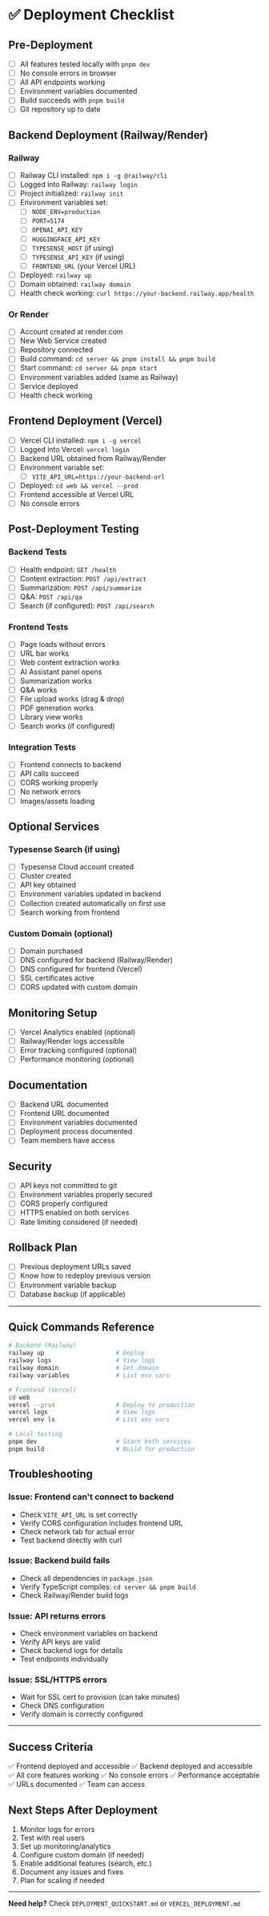 # ✅ Deployment Checklist

## Pre-Deployment

- [ ] All features tested locally with `pnpm dev`
- [ ] No console errors in browser
- [ ] All API endpoints working
- [ ] Environment variables documented
- [ ] Build succeeds with `pnpm build`
- [ ] Git repository up to date

## Backend Deployment (Railway/Render)

### Railway
- [ ] Railway CLI installed: `npm i -g @railway/cli`
- [ ] Logged into Railway: `railway login`
- [ ] Project initialized: `railway init`
- [ ] Environment variables set:
  - [ ] `NODE_ENV=production`
  - [ ] `PORT=5174`
  - [ ] `OPENAI_API_KEY`
  - [ ] `HUGGINGFACE_API_KEY`
  - [ ] `TYPESENSE_HOST` (if using)
  - [ ] `TYPESENSE_API_KEY` (if using)
  - [ ] `FRONTEND_URL` (your Vercel URL)
- [ ] Deployed: `railway up`
- [ ] Domain obtained: `railway domain`
- [ ] Health check working: `curl https://your-backend.railway.app/health`

### Or Render
- [ ] Account created at render.com
- [ ] New Web Service created
- [ ] Repository connected
- [ ] Build command: `cd server && pnpm install && pnpm build`
- [ ] Start command: `cd server && pnpm start`
- [ ] Environment variables added (same as Railway)
- [ ] Service deployed
- [ ] Health check working

## Frontend Deployment (Vercel)

- [ ] Vercel CLI installed: `npm i -g vercel`
- [ ] Logged into Vercel: `vercel login`
- [ ] Backend URL obtained from Railway/Render
- [ ] Environment variable set:
  - [ ] `VITE_API_URL=https://your-backend-url`
- [ ] Deployed: `cd web && vercel --prod`
- [ ] Frontend accessible at Vercel URL
- [ ] No console errors

## Post-Deployment Testing

### Backend Tests
- [ ] Health endpoint: `GET /health`
- [ ] Content extraction: `POST /api/extract`
- [ ] Summarization: `POST /api/summarize`
- [ ] Q&A: `POST /api/qa`
- [ ] Search (if configured): `POST /api/search`

### Frontend Tests
- [ ] Page loads without errors
- [ ] URL bar works
- [ ] Web content extraction works
- [ ] AI Assistant panel opens
- [ ] Summarization works
- [ ] Q&A works
- [ ] File upload works (drag & drop)
- [ ] PDF generation works
- [ ] Library view works
- [ ] Search works (if configured)

### Integration Tests
- [ ] Frontend connects to backend
- [ ] API calls succeed
- [ ] CORS working properly
- [ ] No network errors
- [ ] Images/assets loading

## Optional Services

### Typesense Search (if using)
- [ ] Typesense Cloud account created
- [ ] Cluster created
- [ ] API key obtained
- [ ] Environment variables updated in backend
- [ ] Collection created automatically on first use
- [ ] Search working from frontend

### Custom Domain (optional)
- [ ] Domain purchased
- [ ] DNS configured for backend (Railway/Render)
- [ ] DNS configured for frontend (Vercel)
- [ ] SSL certificates active
- [ ] CORS updated with custom domain

## Monitoring Setup

- [ ] Vercel Analytics enabled (optional)
- [ ] Railway/Render logs accessible
- [ ] Error tracking configured (optional)
- [ ] Performance monitoring (optional)

## Documentation

- [ ] Backend URL documented
- [ ] Frontend URL documented
- [ ] Environment variables documented
- [ ] Deployment process documented
- [ ] Team members have access

## Security

- [ ] API keys not committed to git
- [ ] Environment variables properly secured
- [ ] CORS properly configured
- [ ] HTTPS enabled on both services
- [ ] Rate limiting considered (if needed)

## Rollback Plan

- [ ] Previous deployment URLs saved
- [ ] Know how to redeploy previous version
- [ ] Environment variable backup
- [ ] Database backup (if applicable)

---

## Quick Commands Reference

```bash
# Backend (Railway)
railway up                    # Deploy
railway logs                  # View logs
railway domain                # Get domain
railway variables             # List env vars

# Frontend (Vercel)
cd web
vercel --prod                 # Deploy to production
vercel logs                   # View logs
vercel env ls                 # List env vars

# Local testing
pnpm dev                      # Start both services
pnpm build                    # Build for production
```

## Troubleshooting

### Issue: Frontend can't connect to backend
- Check `VITE_API_URL` is set correctly
- Verify CORS configuration includes frontend URL
- Check network tab for actual error
- Test backend directly with curl

### Issue: Backend build fails
- Check all dependencies in `package.json`
- Verify TypeScript compiles: `cd server && pnpm build`
- Check Railway/Render build logs

### Issue: API returns errors
- Check environment variables on backend
- Verify API keys are valid
- Check backend logs for details
- Test endpoints individually

### Issue: SSL/HTTPS errors
- Wait for SSL cert to provision (can take minutes)
- Check DNS configuration
- Verify domain is correctly configured

---

## Success Criteria

✅ Frontend deployed and accessible
✅ Backend deployed and accessible  
✅ All core features working
✅ No console errors
✅ Performance acceptable
✅ URLs documented
✅ Team can access

## Next Steps After Deployment

1. Monitor logs for errors
2. Test with real users
3. Set up monitoring/analytics
4. Configure custom domain (if needed)
5. Enable additional features (search, etc.)
6. Document any issues and fixes
7. Plan for scaling if needed

---

**Need help?** Check `DEPLOYMENT_QUICKSTART.md` or `VERCEL_DEPLOYMENT.md`

